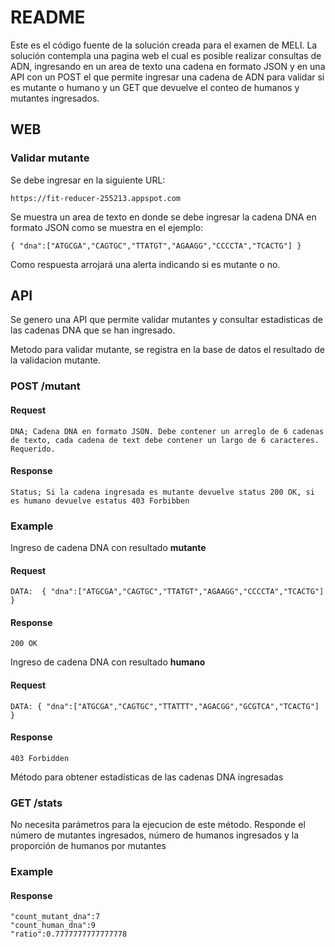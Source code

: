 # README

Este es el código fuente de la solución creada para el examen de MELI.
La solución contempla una pagina web el cual es posible realizar consultas de ADN, ingresando en un area de texto una cadena en formato JSON y en una API con un POST el que permite ingresar una cadena de ADN para validar si es mutante o humano y un GET que devuelve el conteo de humanos y mutantes ingresados.

## WEB

### Validar mutante

Se debe ingresar en la siguiente URL:

```
https://fit-reducer-255213.appspot.com
```

Se muestra un area de texto en donde se debe ingresar la cadena DNA en formato JSON como se muestra en el ejemplo:

```
{ "dna":["ATGCGA","CAGTGC","TTATGT","AGAAGG","CCCCTA","TCACTG"] }
```

Como respuesta arrojará una alerta indicando si es mutante o no.

## API

Se genero una API que permite validar mutantes y consultar estadisticas de las cadenas DNA que se han ingresado.

Metodo para validar mutante, se registra en la base de datos el resultado de la validacion mutante.

### POST /mutant

#### Request
```
DNA; Cadena DNA en formato JSON. Debe contener un arreglo de 6 cadenas de texto, cada cadena de text debe contener un largo de 6 caracteres. Requerido.
```

#### Response
```
Status; Si la cadena ingresada es mutante devuelve status 200 OK, si es humano devuelve estatus 403 Forbibben
```

### Example

Ingreso de cadena DNA con resultado **mutante**
#### Request
```
DATA:  { "dna":["ATGCGA","CAGTGC","TTATGT","AGAAGG","CCCCTA","TCACTG"] }
```
#### Response
```
200 OK
```

Ingreso de cadena DNA con resultado **humano**
#### Request
```
DATA: { "dna":["ATGCGA","CAGTGC","TTATTT","AGACGG","GCGTCA","TCACTG"] }
```
#### Response
```
403 Forbidden
```

Método para obtener estadísticas de las cadenas DNA ingresadas
### GET /stats

No necesita parámetros para la ejecucion de este método.
Responde el número de mutantes ingresados, número de humanos ingresados y la proporción de humanos por mutantes

### Example

#### Response
```
"count_mutant_dna":7
"count_human_dna":9
"ratio":0.7777777777777778

